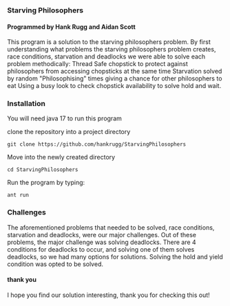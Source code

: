 ### Starving Philosophers
#### Programmed by Hank Rugg and Aidan Scott
This program is a solution to the starving philosophers problem.
By first understanding what problems the starving philosophers problem creates, race conditions, starvation and deadlocks
we were able to solve each problem methodically:
Thread Safe chopstick to protect against philosophers from accessing chopsticks at the same time
Starvation solved by random "Philosophising" times giving a chance for other philosophers to eat
Using a busy look to check chopstick availability to solve hold and wait.

### Installation
You will need java 17 to run this program

clone the repository into a project directory
```shell script
git clone https://github.com/hankrugg/StarvingPhilosophers
```

Move into the newly created directory
```shell script
cd StarvingPhilosophers
```

Run the program by typing:
```shell script
ant run
```

### Challenges
The aforementioned problems that needed to be solved, race conditions, starvation and deadlocks, were our major challenges.
Out of these problems, the major challenge was solving deadlocks. There are 4 conditions for deadlocks to occur, and 
solving one of them solves deadlocks, so we had many options for solutions. Solving the hold and yield condition was 
opted to be solved.

#### thank you
I hope you find our solution interesting, thank you for checking this out!

